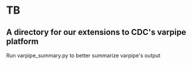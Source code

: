 # TB

## A directory for our extensions to CDC's varpipe platform 

Run varpipe_summary.py to better summarize varpipe's output
